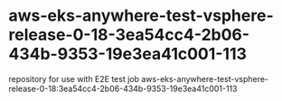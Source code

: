 # aws-eks-anywhere-test-vsphere-release-0-18-3ea54cc4-2b06-434b-9353-19e3ea41c001-113
repository for use with E2E test job aws-eks-anywhere-test-vsphere-release-0-18:3ea54cc4-2b06-434b-9353-19e3ea41c001-113
